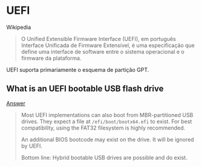 # UEFI

Wikipedia

> O Unified Extensible Firmware Interface (UEFI), em português Interface Unificada de Firmware Extensível, é uma especificação que define uma interface de software entre o sistema operacional e o firmware da plataforma.

UEFI suporta primariamente o esquema de partição GPT.

## What is an UEFI bootable USB flash drive

[Answer](https://superuser.com/a/1128677)

<blockquote>

Most UEFI implementations can also boot from MBR-partitioned USB drives. They expect a file at `/efi/boot/bootx64.efi` to exist. For best compatibility, using the FAT32 filesystem is highly recommended.

An additional BIOS bootcode may exist on the drive. It will be ignored by UEFI.

Bottom line: Hybrid bootable USB drives are possible and do exist.

</blockquote>
